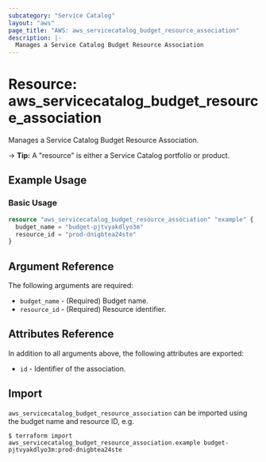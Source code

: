 ```yaml
---
subcategory: "Service Catalog"
layout: "aws"
page_title: "AWS: aws_servicecatalog_budget_resource_association"
description: |-
  Manages a Service Catalog Budget Resource Association
---
```


# Resource: aws_servicecatalog_budget_resource_association

Manages a Service Catalog Budget Resource Association.

-> **Tip:** A "resource" is either a Service Catalog portfolio or product.

## Example Usage

### Basic Usage

```terraform
resource "aws_servicecatalog_budget_resource_association" "example" {
  budget_name = "budget-pjtvyakdlyo3m"
  resource_id = "prod-dnigbtea24ste"
}
```

## Argument Reference

The following arguments are required:

* `budget_name` - (Required) Budget name.
* `resource_id` - (Required) Resource identifier.

## Attributes Reference

In addition to all arguments above, the following attributes are exported:

* `id` - Identifier of the association.

## Import

`aws_servicecatalog_budget_resource_association` can be imported using the budget name and resource ID, e.g.

```
$ terraform import aws_servicecatalog_budget_resource_association.example budget-pjtvyakdlyo3m:prod-dnigbtea24ste
```
